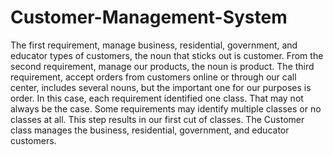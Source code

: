 # Customer-Management-System
The first requirement, manage business, residential, government, and educator types of customers, the noun that sticks out is customer. From the second requirement, manage our products, the noun is product. The third requirement, accept orders from customers online or through our call center, includes several nouns, but the important one for our purposes is order. In this case, each requirement identified one class. That may not always be the case. Some requirements may identify multiple classes or no classes at all. This step results in our first cut of classes. The Customer class manages the business, residential, government, and educator customers.
